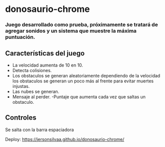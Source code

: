 # donosaurio-chrome

### Juego desarrollado como prueba, próximamente se tratará de agregar sonidos y un sistema que muestre la máxima puntuación.

## Características del juego
- La velocidad aumenta de 10 en 10.
- Detecta colisiones.
- Los obstaculos se generan aleatoriamente dependiendo de la velocidad los obstaculos se generan un poco más al frente para evitar muertes injustas.
- Las nubes se generan.
- Mensaje al perder.
-Puntaje que aumenta cada vez que saltas un obstaculo.

## Controles

Se salta con la barra espaciadora

Deploy: https://jersonsilvaa.github.io/donosaurio-chrome/
